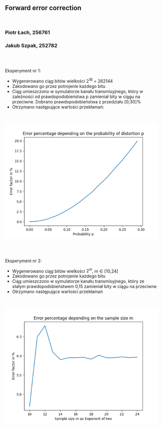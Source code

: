 ## Forward error correction

<br>

### Piotr Łach, 256761
### Jakub Szpak, 252782




<br>
<br>

Eksperyment nr 1:
 - Wygenerowano ciąg bitów wielkości $2^{18}$ = 262144
 - Zakodowano go przez potrojenie każdego bitu
 - Ciąg umieszczono w symulatorze kanału transmisyjnego, który w zależności od prawdopodobieństwa p zamieniał bity w ciągu na przeciwne. Dobrano prawdopodobieństwa z przedziału [0;30]%
 - Otrzymano następujące wartości przekłamań:
  
  <br>

![alt text](charts/chart_1.png "Title")

<br>
<br>


Eksperyment nr 2:
 - Wygenerowano ciąg bitów wielkości $2^m$, m $\in$ [10,24]
 - Zakodowano go przez potrojenie każdego bitu
 - Ciąg umieszczono w symulatorze kanału transmisyjnego, który ze stałym prawdopodobieństwem 0,15 zamieniał bity w ciągu na przeciwne 
 - Otrzymano następujące wartości przekłamań

<br>

![alt text](charts/chart_2.png "Title")